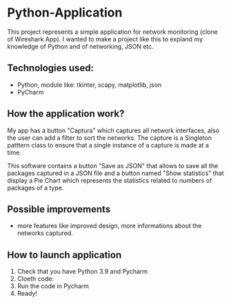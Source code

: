 # Python-Application
  This project represents a simple application for network monitoring (clone of Wireshark App). I wanted to make a project like this to expland my knowledge of Python and of networking, JSON etc.
  
  Technologies used:
  -----------------------------------
  - Python, module like: tkinter, scapy, matplotlib, json
  - PyCharm
  
  How the application work?
  -------------------------------
  My app has a button "Captura" which captures all network interfaces, also the user can add a filter to sort the networks. The capture is a Singleton patttern class to ensure that a single instance of a capture is made at a time.
  
  This software contains a button "Save as JSON" that allows to save all the packages captured in a JSON file and a button named "Show statistics" that display a Pie Chart which represents the statistics related to numbers of packages of a type.
  
  Possible improvements
  ---------------------------
  - more features like improved design, more informations about the networks captured.


  How to launch application
  -------------------------------
  1. Check that you have Python 3.9 and Pycharm
  2. Cloeth code: 
  3. Run the code in Pycharm
  4. Ready!

